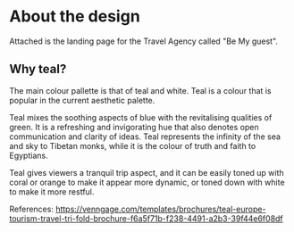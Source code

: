 # About the design
Attached is the landing page for the Travel Agency called "Be My guest". 

## Why teal?
The main colour pallette is that of teal and white. 
Teal is a colour that is popular in the current aesthetic palette.

Teal mixes the soothing aspects of blue with the revitalising qualities of green. It is a refreshing and invigorating hue that also denotes open communication and clarity of ideas. Teal represents the infinity of the sea and sky to Tibetan monks, while it is the colour of truth and faith to Egyptians.

Teal gives viewers a tranquil trip aspect, and it can be easily toned up with coral or orange to make it appear more dynamic, or toned down with white to make it more restful. 


References:
https://venngage.com/templates/brochures/teal-europe-tourism-travel-tri-fold-brochure-f6a5f71b-f238-4491-a2b3-39f44e6f08df
